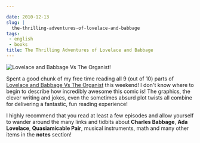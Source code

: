 ```yaml
---

date: 2010-12-13
slug: |
  the-thrilling-adventures-of-lovelace-and-babbage
tags:
 - english
 - books
title: The Thrilling Adventures of Lovelace and Babbage
---
```

![Lovelace and Babbage Vs The Organist!](http://www.ogmaciel.com/wp-content/uploads/2010/12/organistNOWPLAYINGbutton-235x300.jpg)

Spent a good chunk of my free time reading all 9 (out of 10) parts of
[Lovelace and Babbage Vs The Organist](http://sydneypadua.com/2dgoggles/series/organist/) this weekend! I don't know where to begin to describe how incredibly awesome
this comic is! The graphics, the clever writing and jokes, even the
sometimes absurd plot twists all combine for delivering a fantastic, fun
reading experience!

I highly recommend that you read at least a few episodes and allow
yourself to wander around the many links and tidbits about **Charles
Babbage**, **Ada Lovelace**, **Quasiamicable Pair**, musical
instruments, math and many other items in the **notes** section!
